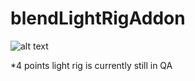 # blendLightRigAddon
![alt text](https://raw.githubusercontent.com/moonyuet/blendLightRigAddon/main/LightRigPy/lightRig.PNG)

*4 points light rig is currently still in QA
